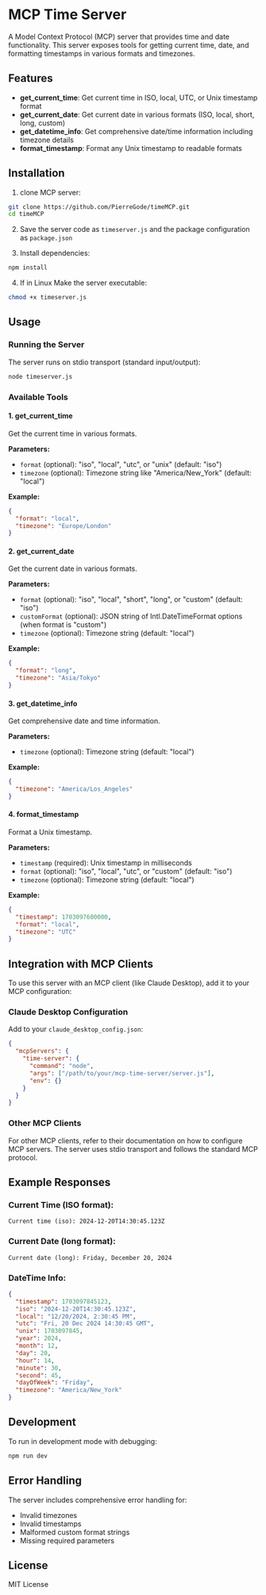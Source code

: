 # MCP Time Server

A Model Context Protocol (MCP) server that provides time and date functionality. This server exposes tools for getting current time, date, and formatting timestamps in various formats and timezones.

## Features

- **get_current_time**: Get current time in ISO, local, UTC, or Unix timestamp format
- **get_current_date**: Get current date in various formats (ISO, local, short, long, custom)
- **get_datetime_info**: Get comprehensive date/time information including timezone details
- **format_timestamp**: Format any Unix timestamp to readable formats

## Installation

1. clone MCP server:
```bash
git clone https://github.com/PierreGode/timeMCP.git
cd timeMCP
```

2. Save the server code as `timeserver.js` and the package configuration as `package.json`

3. Install dependencies:
```bash
npm install
```

4. If in Linux Make the server executable:
```bash
chmod +x timeserver.js
```

## Usage

### Running the Server

The server runs on stdio transport (standard input/output):

```bash
node timeserver.js
```

### Available Tools

#### 1. get_current_time
Get the current time in various formats.

**Parameters:**
- `format` (optional): "iso", "local", "utc", or "unix" (default: "iso")
- `timezone` (optional): Timezone string like "America/New_York" (default: "local")

**Example:**
```json
{
  "format": "local",
  "timezone": "Europe/London"
}
```

#### 2. get_current_date
Get the current date in various formats.

**Parameters:**
- `format` (optional): "iso", "local", "short", "long", or "custom" (default: "iso")
- `customFormat` (optional): JSON string of Intl.DateTimeFormat options (when format is "custom")
- `timezone` (optional): Timezone string (default: "local")

**Example:**
```json
{
  "format": "long",
  "timezone": "Asia/Tokyo"
}
```

#### 3. get_datetime_info
Get comprehensive date and time information.

**Parameters:**
- `timezone` (optional): Timezone string (default: "local")

**Example:**
```json
{
  "timezone": "America/Los_Angeles"
}
```

#### 4. format_timestamp
Format a Unix timestamp.

**Parameters:**
- `timestamp` (required): Unix timestamp in milliseconds
- `format` (optional): "iso", "local", "utc", or "custom" (default: "iso")
- `timezone` (optional): Timezone string (default: "local")

**Example:**
```json
{
  "timestamp": 1703097600000,
  "format": "local",
  "timezone": "UTC"
}
```

## Integration with MCP Clients

To use this server with an MCP client (like Claude Desktop), add it to your MCP configuration:

### Claude Desktop Configuration

Add to your `claude_desktop_config.json`:

```json
{
  "mcpServers": {
    "time-server": {
      "command": "node",
      "args": ["/path/to/your/mcp-time-server/server.js"],
      "env": {}
    }
  }
}
```

### Other MCP Clients

For other MCP clients, refer to their documentation on how to configure MCP servers. The server uses stdio transport and follows the standard MCP protocol.

## Example Responses

### Current Time (ISO format):
```
Current time (iso): 2024-12-20T14:30:45.123Z
```

### Current Date (long format):
```
Current date (long): Friday, December 20, 2024
```

### DateTime Info:
```json
{
  "timestamp": 1703097845123,
  "iso": "2024-12-20T14:30:45.123Z",
  "local": "12/20/2024, 2:30:45 PM",
  "utc": "Fri, 20 Dec 2024 14:30:45 GMT",
  "unix": 1703097845,
  "year": 2024,
  "month": 12,
  "day": 20,
  "hour": 14,
  "minute": 30,
  "second": 45,
  "dayOfWeek": "Friday",
  "timezone": "America/New_York"
}
```

## Development

To run in development mode with debugging:

```bash
npm run dev
```

## Error Handling

The server includes comprehensive error handling for:
- Invalid timezones
- Invalid timestamps
- Malformed custom format strings
- Missing required parameters

## License

MIT License
